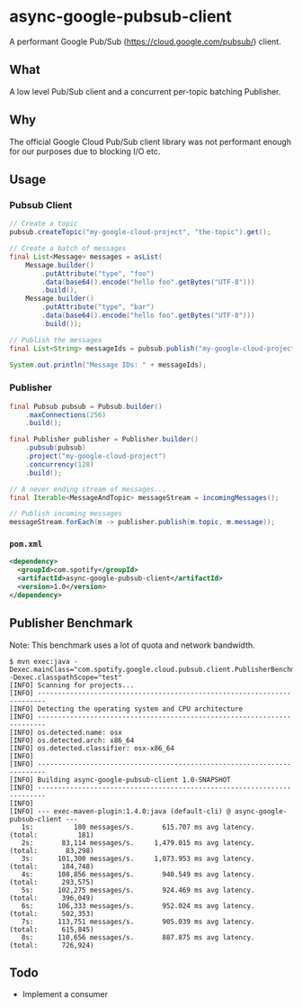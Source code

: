 async-google-pubsub-client
==========================

A performant Google Pub/Sub (https://cloud.google.com/pubsub/) client.

What
----

A low level Pub/Sub client and a concurrent per-topic batching Publisher. 

Why
---
The official Google Cloud Pub/Sub client library was not performant enough for our purposes due to blocking I/O etc.

Usage
-----

### Pubsub Client

```java
// Create a topic
pubsub.createTopic("my-google-cloud-project", "the-topic").get();

// Create a batch of messages
final List<Message> messages = asList(
    Message.builder()
        .putAttribute("type", "foo")
        .data(base64().encode("hello foo".getBytes("UTF-8")))
        .build(),
    Message.builder()
        .putAttribute("type", "bar")
        .data(base64().encode("hello foo".getBytes("UTF-8")))
        .build());

// Publish the messages
final List<String> messageIds = pubsub.publish("my-google-cloud-project", "the-topic", messages).get();

System.out.println("Message IDs: " + messageIds);
```

### Publisher

```java
final Pubsub pubsub = Pubsub.builder()
    .maxConnections(256)
    .build();

final Publisher publisher = Publisher.builder()
    .pubsub(pubsub)
    .project("my-google-cloud-project")
    .concurrency(128)
    .build();

// A never ending stream of messages...
final Iterable<MessageAndTopic> messageStream = incomingMessages();

// Publish incoming messages
messageStream.forEach(m -> publisher.publish(m.topic, m.message));
```

### `pom.xml`

```xml
<dependency>
  <groupId>com.spotify</groupId>
  <artifactId>async-google-pubsub-client</artifactId>
  <version>1.0</version>
</dependency>
```


Publisher Benchmark
-------------------

Note: This benchmark uses a lot of quota and network bandwidth.

```
$ mvn exec:java -Dexec.mainClass="com.spotify.google.cloud.pubsub.client.PublisherBenchmark" -Dexec.classpathScope="test"
[INFO] Scanning for projects...
[INFO] ------------------------------------------------------------------------
[INFO] Detecting the operating system and CPU architecture
[INFO] ------------------------------------------------------------------------
[INFO] os.detected.name: osx
[INFO] os.detected.arch: x86_64
[INFO] os.detected.classifier: osx-x86_64
[INFO]
[INFO] ------------------------------------------------------------------------
[INFO] Building async-google-pubsub-client 1.0-SNAPSHOT
[INFO] ------------------------------------------------------------------------
[INFO]
[INFO] --- exec-maven-plugin:1.4.0:java (default-cli) @ async-google-pubsub-client ---
   1s:          180 messages/s.       615.707 ms avg latency.    (total:          181)
   2s:       83,114 messages/s.     1,479.015 ms avg latency.    (total:       83,298)
   3s:      101,300 messages/s.     1,073.953 ms avg latency.    (total:      184,748)
   4s:      108,856 messages/s.       940.549 ms avg latency.    (total:      293,575)
   5s:      102,275 messages/s.       924.469 ms avg latency.    (total:      396,049)
   6s:      106,333 messages/s.       952.024 ms avg latency.    (total:      502,353)
   7s:      113,751 messages/s.       905.039 ms avg latency.    (total:      615,845)
   8s:      110,656 messages/s.       887.875 ms avg latency.    (total:      726,924)
```

Todo
----
* Implement a consumer
